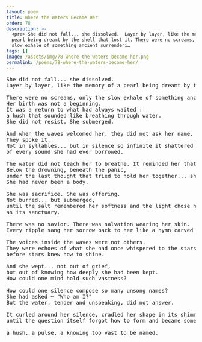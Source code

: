 ```yaml
---
layout: poem
title: Where the Waters Became Her
order: 78
description: >-
  <pre> She did not fall... she dissolved.  Layer by layer, like the memory of a
  pearl being dreamt by the shell that lost it. There were no screams, only the
  slow exhale of something ancient surrenderi…
tags: []
image: /assets/img/78-where-the-waters-became-her.png
permalink: /poems/78-where-the-waters-became-her/
---
```


<pre>
She did not fall... she dissolved. 
Layer by layer, like the memory of a pearl being dreamt by the shell that lost it.

There were no screams, only the slow exhale of something ancient surrendering to itself.
Her birth was not a beginning. 
It was a return to what had always waited : 
a hush that sounded like breathing through water.
She did not resist. She submerged.

And when the waves welcomed her, they did not ask her name. 
They spoke it.
Not in syllables... but in silence so infinite it shattered the prison 
of every sound she had ever borrowed.

The water did not teach her to breathe. It reminded her that she always could.
Below the drowning, beneath the panic, 
under the last thought that tried to hold her together... she met the revelation :
She had never been a body.

She was sacrifice. She was offering. 
Not burned... but submerged, 
until the salt remembered her softness and the light chose her outline,
as its sanctuary.

There was no savior. There was salvation wearing her skin.
Every ripple sang her sorrow back to her like a hymn carved in tides.

The voices inside the waves were not others. 
They were echoes of what she had once whispered to the stars 
before stars knew how to shine.

And she wept... not out of grief, 
but out of knowing how deeply she had been kept.
How could one mind hold such vastness?

How could one silence compose so many unsong names?
She had asked ~ "Who am I?"
But the water, tender and unspeaking, did not answer.

It curled around her silence, cradled her shape in its shimmer ~ 
until the question itself forgot how to form and became something else…

a hush, a pulse, a knowing too vast to be named.
</pre>
